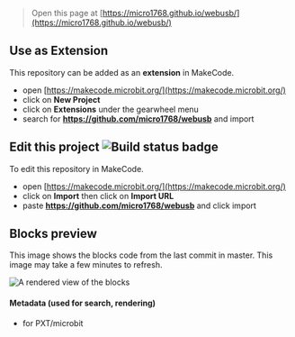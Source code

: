 
> Open this page at [https://micro1768.github.io/webusb/](https://micro1768.github.io/webusb/)

## Use as Extension

This repository can be added as an **extension** in MakeCode.

* open [https://makecode.microbit.org/](https://makecode.microbit.org/)
* click on **New Project**
* click on **Extensions** under the gearwheel menu
* search for **https://github.com/micro1768/webusb** and import

## Edit this project ![Build status badge](https://github.com/micro1768/webusb/workflows/MakeCode/badge.svg)

To edit this repository in MakeCode.

* open [https://makecode.microbit.org/](https://makecode.microbit.org/)
* click on **Import** then click on **Import URL**
* paste **https://github.com/micro1768/webusb** and click import

## Blocks preview

This image shows the blocks code from the last commit in master.
This image may take a few minutes to refresh.

![A rendered view of the blocks](https://github.com/micro1768/webusb/raw/master/.github/makecode/blocks.png)

#### Metadata (used for search, rendering)

* for PXT/microbit
<script src="https://makecode.com/gh-pages-embed.js"></script><script>makeCodeRender("{{ site.makecode.home_url }}", "{{ site.github.owner_name }}/{{ site.github.repository_name }}");</script>
